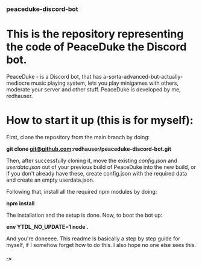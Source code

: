 ### peaceduke-discord-bot
# This is the repository representing the code of PeaceDuke the Discord bot.

PeaceDuke - is a Discord bot, that has a-sorta-advanced-but-actually-mediocre music playing system, lets you play minigames with others, moderate your server and other stuff.
PeaceDuke is developed by me, redhauser.

# How to start it up (this is for myself):

First, clone the repository from the main branch by doing:

**git clone git@github.com:redhauser/peaceduke-discord-bot.git**

Then, after successfully cloning it, move the existing *config.json* and *userdata.json* out of your previous build of PeaceDuke into the new build, or if you don't already have these, create config.json with the required data and create an empty userdata.json.

Following that, install all the required npm modules by doing:

**npm install**

The installation and the setup is done. Now, to boot the bot up:

**env YTDL_NO_UPDATE=1 node .**

And you're doneeee. This readme is basically a step by step guide for myself, if I somehow forget how to do this. I also hope no one else sees this.

##### :>